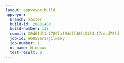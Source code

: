 ```yaml
---
layout: appveyor-build
appveyor:
  branch: master
  build-id: 20881480
  build-number: 118
  commit: 20d61d11a1789fa194d7f40643184c17cdcd725d
  job-id: e6858ar17jilwe6y
  job-number: 1
  os-name: Windows
  test-result: 0
---
```

